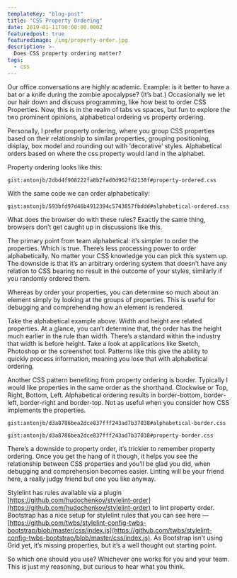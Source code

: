 ```yaml
---
templateKey: "blog-post"
title: "CSS Property Ordering"
date: 2019-01-11T00:00:00.000Z
featuredpost: true
featuredimage: /img/property-order.jpg
description: >-
  Does CSS property ordering matter?
tags:
  - css
---
```


Our office conversations are highly academic. Example: is it better to have a bat or a knife during the zombie apocalypse? (It’s bat.) Occasionally we let our hair down and discuss programming, like how best to order CSS Properties. Now, this is in the realm of tabs vs spaces, but fun to explore the two prominent opinions, alphabetical ordering vs property ordering.

Personally, I prefer property ordering, where you group CSS properties based on their relationship to similar properties, grouping positioning, display, box model and rounding out with ‘decorative’ styles. Alphabetical orders based on where the css property would land in the alphabet.

Property ordering looks like this:

`gist:antonjb/2dbd4f908222fa8b2fad0d962fd2138f#property-ordered.css`

With the same code we can order alphabetically:

`gist:antonjb/593bfd97d46b4912394c5743857fbddd#alphabetical-ordered.css`

What does the browser do with these rules? Exactly the same thing, browsers don’t get caught up in discussions like this.

The primary point from team alphabetical: it’s simpler to order the properties. Which is true. There’s less processing power to order alphabetically. No matter your CSS knowledge you can pick this system up. The downside is that it’s an arbitrary ordering system that doesn’t have any relation to CSS bearing no result in the outcome of your styles, similarly if you randomly ordered them.

Whereas by order your properties, you can determine so much about an element simply by looking at the groups of properties. This is useful for debugging and comprehending how an element is rendered.

Take the alphabetical example above. Width and height are related properties. At a glance, you can’t determine that, the order has the height much earlier in the rule than width. There’s a standard within the industry that width is before height. Take a look at applications like Sketch, Photoshop or the screenshot tool. Patterns like this give the ability to quickly process information, meaning you lose that with alphabetical ordering.

Another CSS pattern benefiting from property ordering is border. Typically I would like properties in the same order as the shorthand. Clockwise or Top, Right, Bottom, Left. Alphabetical ordering results in border-bottom, border-left, border-right and border-top. Not as useful when you consider how CSS implements the properties.

`gist:antonjb/d3a8786bea2dce837fff243ad7b37038#alphabetical-border.css`

`gist:antonjb/d3a8786bea2dce837fff243ad7b37038#property-border.css`

There’s a downside to property order, it’s trickier to remember property ordering. Once you get the hang of it though, it helps you see the relationship between CSS properties and you’ll be glad you did, when debugging and comprehension becomes easier. Linting will be your friend here, a really judgy friend but one you like anyway.

Stylelint has rules available via a plugin [https://github.com/hudochenkov/stylelint-order](https://github.com/hudochenkov/stylelint-order) to lint property order. Bootstrap has a nice setup for stylelint rules that you can see here — [https://github.com/twbs/stylelint-config-twbs-bootstrap/blob/master/css/index.js](https://github.com/twbs/stylelint-config-twbs-bootstrap/blob/master/css/index.js). As Bootstrap isn’t using Grid yet, it’s missing properties, but it’s a well thought out starting point.

So which one should you use? Whichever one works for you and your team. This is just my reasoning, but curious to hear what you think.

